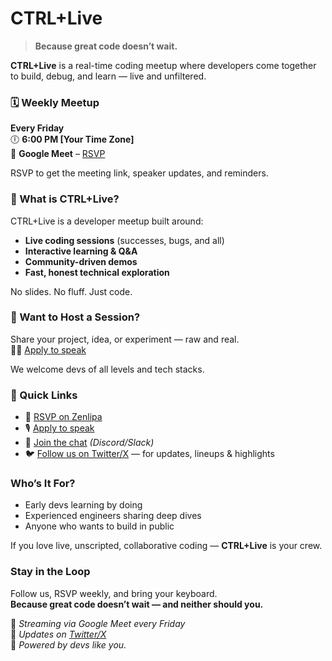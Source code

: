 
# CTRL+Live

> **Because great code doesn’t wait.**

**CTRL+Live** is a real-time coding meetup where developers come together to build, debug, and learn — live and unfiltered.

### 🗓️ Weekly Meetup  
**Every Friday**  
🕕 **6:00 PM [Your Time Zone]**  
📍 **Google Meet** – [RSVP](https://zenlipa.com/your-event-link)

RSVP to get the meeting link, speaker updates, and reminders.

### 🎯 What is CTRL+Live?

CTRL+Live is a developer meetup built around:
- **Live coding sessions** (successes, bugs, and all)
- **Interactive learning & Q&A**
- **Community-driven demos**
- **Fast, honest technical exploration**

No slides. No fluff. Just code.

### 🎤 Want to Host a Session?

Share your project, idea, or experiment — raw and real.  
🧑‍💻 [Apply to speak](https://your-speaker-application-form.com)

We welcome devs of all levels and tech stacks.


### 🔗 Quick Links

- 📅 [RSVP on Zenlipa](https://zenlipa.com/your-event-link)
- 🎙️ [Apply to speak](https://your-speaker-application-form.com)
- 💬 [Join the chat](#) *(Discord/Slack)*
- 🐦 [Follow us on Twitter/X](https://twitter.com/your-twitter-handle) — for updates, lineups & highlights

### Who’s It For?

- Early devs learning by doing  
- Experienced engineers sharing deep dives  
- Anyone who wants to build in public

If you love live, unscripted, collaborative coding — **CTRL+Live** is your crew.

### Stay in the Loop

Follow us, RSVP weekly, and bring your keyboard.  
**Because great code doesn’t wait — and neither should you.**

📍 *Streaming via Google Meet every Friday*  
📣 *Updates on [Twitter/X](https://twitter.com/your-twitter-handle)*  
🧩 *Powered by devs like you.*
